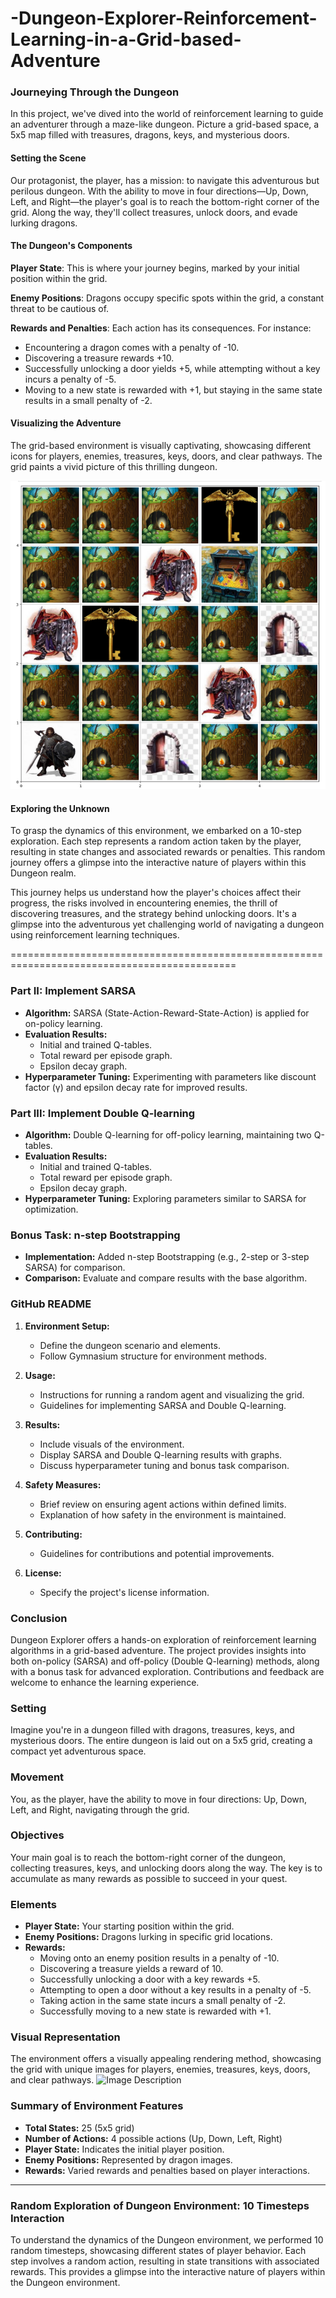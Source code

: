 # -Dungeon-Explorer-Reinforcement-Learning-in-a-Grid-based-Adventure

### Journeying Through the Dungeon

In this project, we've dived into the world of reinforcement learning to guide an adventurer through a maze-like dungeon. Picture a grid-based space, a 5x5 map filled with treasures, dragons, keys, and mysterious doors.

#### Setting the Scene

Our protagonist, the player, has a mission: to navigate this adventurous but perilous dungeon. With the ability to move in four directions—Up, Down, Left, and Right—the player's goal is to reach the bottom-right corner of the grid. Along the way, they'll collect treasures, unlock doors, and evade lurking dragons.

#### The Dungeon's Components

**Player State**: This is where your journey begins, marked by your initial position within the grid.

**Enemy Positions**: Dragons occupy specific spots within the grid, a constant threat to be cautious of.

**Rewards and Penalties**: Each action has its consequences. For instance:
- Encountering a dragon comes with a penalty of -10.
- Discovering a treasure rewards +10.
- Successfully unlocking a door yields +5, while attempting without a key incurs a penalty of -5.
- Moving to a new state is rewarded with +1, but staying in the same state results in a small penalty of -2.

#### Visualizing the Adventure

The grid-based environment is visually captivating, showcasing different icons for players, enemies, treasures, keys, doors, and clear pathways. The grid paints a vivid picture of this thrilling dungeon.

![Dungeon](images_desc/GRID.png)

#### Exploring the Unknown

To grasp the dynamics of this environment, we embarked on a 10-step exploration. Each step represents a random action taken by the player, resulting in state changes and associated rewards or penalties. This random journey offers a glimpse into the interactive nature of players within this Dungeon realm.

This journey helps us understand how the player's choices affect their progress, the risks involved in encountering enemies, the thrill of discovering treasures, and the strategy behind unlocking doors. It's a glimpse into the adventurous yet challenging world of navigating a dungeon using reinforcement learning techniques.


=============================================================================================

### Part II: Implement SARSA
- **Algorithm:** SARSA (State-Action-Reward-State-Action) is applied for on-policy learning.
- **Evaluation Results:**
  - Initial and trained Q-tables.
  - Total reward per episode graph.
  - Epsilon decay graph.
- **Hyperparameter Tuning:** Experimenting with parameters like discount factor (γ) and epsilon decay rate for improved results.

### Part III: Implement Double Q-learning
- **Algorithm:** Double Q-learning for off-policy learning, maintaining two Q-tables.
- **Evaluation Results:**
  - Initial and trained Q-tables.
  - Total reward per episode graph.
  - Epsilon decay graph.
- **Hyperparameter Tuning:** Exploring parameters similar to SARSA for optimization.

### Bonus Task: n-step Bootstrapping
- **Implementation:** Added n-step Bootstrapping (e.g., 2-step or 3-step SARSA) for comparison.
- **Comparison:** Evaluate and compare results with the base algorithm.

### GitHub README
1. **Environment Setup:**
   - Define the dungeon scenario and elements.
   - Follow Gymnasium structure for environment methods.

2. **Usage:**
   - Instructions for running a random agent and visualizing the grid.
   - Guidelines for implementing SARSA and Double Q-learning.

3. **Results:**
   - Include visuals of the environment.
   - Display SARSA and Double Q-learning results with graphs.
   - Discuss hyperparameter tuning and bonus task comparison.

4. **Safety Measures:**
   - Brief review on ensuring agent actions within defined limits.
   - Explanation of how safety in the environment is maintained.

5. **Contributing:**
   - Guidelines for contributions and potential improvements.

6. **License:**
   - Specify the project's license information.

### Conclusion
Dungeon Explorer offers a hands-on exploration of reinforcement learning algorithms in a grid-based adventure. The project provides insights into both on-policy (SARSA) and off-policy (Double Q-learning) methods, along with a bonus task for advanced exploration. Contributions and feedback are welcome to enhance the learning experience.


### Setting
Imagine you're in a dungeon filled with dragons, treasures, keys, and mysterious doors. The entire dungeon is laid out on a 5x5 grid, creating a compact yet adventurous space.

### Movement
You, as the player, have the ability to move in four directions: Up, Down, Left, and Right, navigating through the grid.

### Objectives
Your main goal is to reach the bottom-right corner of the dungeon, collecting treasures, keys, and unlocking doors along the way. The key is to accumulate as many rewards as possible to succeed in your quest.

### Elements
- **Player State:** Your starting position within the grid.
- **Enemy Positions:** Dragons lurking in specific grid locations.
- **Rewards:**
  - Moving onto an enemy position results in a penalty of -10.
  - Discovering a treasure yields a reward of 10.
  - Successfully unlocking a door with a key rewards +5.
  - Attempting to open a door without a key results in a penalty of -5.
  - Taking action in the same state incurs a small penalty of -2.
  - Successfully moving to a new state is rewarded with +1.

### Visual Representation
The environment offers a visually appealing rendering method, showcasing the grid with unique images for players, enemies, treasures, keys, doors, and clear pathways.
![Image Description]()


### Summary of Environment Features
- **Total States:** 25 (5x5 grid)
- **Number of Actions:** 4 possible actions (Up, Down, Left, Right)
- **Player State:** Indicates the initial player position.
- **Enemy Positions:** Represented by dragon images.
- **Rewards:** Varied rewards and penalties based on player interactions.

---

### Random Exploration of Dungeon Environment: 10 Timesteps Interaction
To understand the dynamics of the Dungeon environment, we performed 10 random timesteps, showcasing different states of player behavior. Each step involves a random action, resulting in state transitions with associated rewards. This provides a glimpse into the interactive nature of players within the Dungeon environment.

